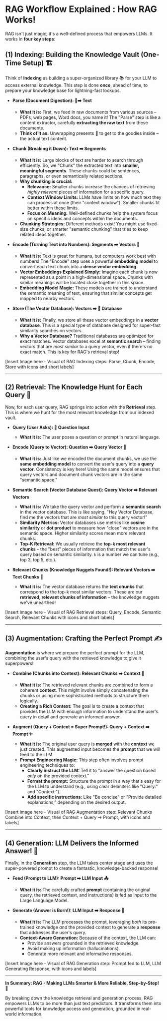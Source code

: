 # RAG Workflow Explained : How RAG Works! 

RAG isn't just magic; it's a well-defined process that empowers LLMs.  It works in **four key steps**:

## **(1) Indexing: Building the Knowledge Vault (One-Time Setup) 🏗️**

Think of **Indexing** as building a super-organized library 📚 for your LLM to access external knowledge. This step is done **once**, ahead of time, to prepare your knowledge base for lightning-fast lookups.

*   **Parse (Document Digestion): 📄➡️ Text**
    *   **What it is:**  First, we feed in raw documents from various sources – PDFs, web pages, Word docs, you name it!  The "Parse" step is like a content extractor, carefully **extracting the raw text** from these documents.
    *   **Think of it as:**  Unwrapping presents 🎁 to get to the goodies inside – the actual text content.

*   **Chunk (Breaking it Down): Text ➡️ Segments**
    *   **What it is:**  Large blocks of text are harder to search through efficiently. So, we "Chunk" the extracted text into **smaller, meaningful segments**.  These chunks could be sentences, paragraphs, or even semantically related sections.
    *   **Why chunking is crucial:**
        *   **Relevance:**  Smaller chunks increase the chances of retrieving *highly relevant* pieces of information for a specific query.
        *   **Context Window Limits:** LLMs have limits on how much text they can process at once (their "context window"). Smaller chunks fit better within these limits.
        *   **Focus on Meaning:**  Well-defined chunks help the system focus on specific ideas and concepts within the documents.
    *   **Chunking Strategies:**  Different methods exist! You might use fixed-size chunks, or smarter "semantic chunking" that tries to keep related ideas together.

*   **Encode (Turning Text into Numbers): Segments ➡️ Vectors 🔢**
    *   **What it is:**  Text is great for humans, but computers work best with numbers!  The "Encode" step uses a powerful **embedding model** to convert each text chunk into a **dense vector embedding**.
    *   **Vector Embeddings Explained Simply:** Imagine each chunk is now represented as a point in a high-dimensional space. Chunks with similar meanings will be located close together in this space.
    *   **Embedding Model Magic:**  These models are trained to understand the semantic meaning of text, ensuring that similar concepts get mapped to nearby vectors.

*   **Store (The Vector Database): Vectors ➡️ 💾 Database**
    *   **What it is:** Finally, we store all these vector embeddings in a **vector database**. This is a special type of database designed for super-fast similarity searches on vectors.
    *   **Why a Vector Database?**  Traditional databases are optimized for exact matches. Vector databases excel at **semantic search** – finding vectors that are *most similar* to a query vector, even if there's no exact match. This is key for RAG's retrieval step!

[Insert Image here - Visual of RAG Indexing steps: Parse, Chunk, Encode, Store with icons and short labels]

---

## **(2) Retrieval:  The Knowledge Hunt for Each Query 🏹**

Now, for each user query, RAG springs into action with the **Retrieval** step. This is where we hunt for the most relevant knowledge from our indexed vault.

*   **Query (User Asks): 🤔 Question Input**
    *   **What it is:**  The user poses a question or prompt in natural language.

*   **Encode (Query to Vector): Question ➡️ Query Vector 🔢**
    *   **What it is:** Just like we encoded the document chunks, we use the **same embedding model** to convert the user's query into a **query vector**.  Consistency is key here!  Using the same model ensures that query vectors and document chunk vectors are in the same "semantic space."

*   **Semantic Search (Vector Database Quest): Query Vector ➡️ Relevant Vectors**
    *   **What it is:**  We take the query vector and perform a **semantic search** in the vector database. This is like saying, "Hey Vector Database, find me the vectors that are *most similar* to this query vector!"
    *   **Similarity Metrics:**  Vector databases use metrics like **cosine similarity** or **dot product** to measure how "close" vectors are in the semantic space. Higher similarity scores mean more relevant chunks.
    *   **Top-K Retrieval:**  We usually retrieve the **top-k most relevant chunks** –  the "best" pieces of information that match the user's query based on semantic similarity.  `k` is a number we can tune (e.g., top 3, top 5, etc.).

*   **Relevant Chunks (Knowledge Nuggets Found!): Relevant Vectors ➡️ Text Chunks 📜**
    *   **What it is:** The vector database returns the **text chunks** that correspond to the top-k most similar vectors.  These are our **retrieved, relevant chunks of information** – the knowledge nuggets we've unearthed!

[Insert Image here - Visual of RAG Retrieval steps: Query, Encode, Semantic Search, Relevant Chunks with icons and short labels]

---

## **(3) Augmentation:  Crafting the Perfect Prompt ✍️**

**Augmentation** is where we prepare the perfect prompt for the LLM, combining the user's query with the retrieved knowledge to give it superpowers!

*   **Combine (Chunks into Context): Relevant Chunks ➡️ Context 🧩**
    *   **What it is:**  The retrieved relevant chunks are combined to form a coherent **context**.  This might involve simply concatenating the chunks or using more sophisticated methods to structure them logically.
    *   **Creating a Rich Context:**  The goal is to create a context that provides the LLM with enough information to understand the user's query in detail and generate an informed answer.

*   **Augment (Query + Context = Super Prompt!): Query + Context ➡️ Prompt ✨**
    *   **What it is:**  The original user query is **merged** with the **context** we just created. This augmented input becomes the **prompt** that we will feed to the LLM.
    *   **Prompt Engineering Magic:**  This step often involves prompt engineering techniques to:
        *   **Clearly instruct the LLM:**  Tell it to "answer the question based *only* on the provided context."
        *   **Format the prompt:**  Structure the prompt in a way that's easy for the LLM to understand (e.g., using clear delimiters like "Query:" and "Context:").
        *   **Add specific instructions:**  Like "Be concise" or "Provide detailed explanations," depending on the desired output.

[Insert Image here - Visual of RAG Augmentation step: Relevant Chunks Combine into Context, then Context + Query -> Prompt, with icons and labels]

---

## **(4) Generation:  LLM Delivers the Informed Answer! 🚀**

Finally, in the **Generation** step, the LLM takes center stage and uses the super-powered prompt to create a fantastic, knowledge-backed response!

*   **Feed (Prompt to LLM): Prompt ➡️ LLM Input 📤**
    *   **What it is:** The carefully crafted **prompt** (containing the original query, the retrieved context, and instructions) is fed as input to the Large Language Model.

*   **Generate (Answer is Born!): LLM Input ➡️ Response 🎉**
    *   **What it is:** The LLM processes the prompt, leveraging *both* its pre-trained knowledge *and* the provided context to generate a **response** that addresses the user's query.
    *   **Context-Aware Generation:** Because of the context, the LLM can:
        *   Provide answers grounded in the retrieved knowledge.
        *   Avoid making up information (hallucinations).
        *   Generate more relevant and informative responses.

[Insert Image here - Visual of RAG Generation step: Prompt fed to LLM, LLM Generating Response, with icons and labels]

---

**In Summary: RAG - Making LLMs Smarter & More Reliable, Step-by-Step!** 🌟

By breaking down the knowledge retrieval and generation process, RAG empowers LLMs to be more than just text predictors. It transforms them into powerful tools for knowledge access and generation, grounded in real-world information.
